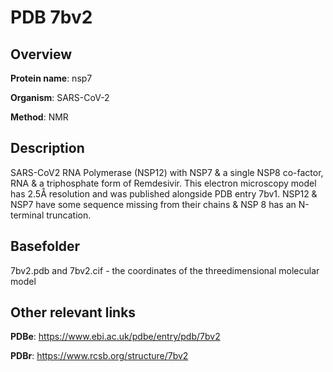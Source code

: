 # PDB 7bv2

## Overview

**Protein name**: nsp7

**Organism**: SARS-CoV-2

**Method**: NMR

## Description

SARS-CoV2 RNA Polymerase (NSP12) with NSP7 & a single NSP8 co-factor, RNA & a triphosphate form of Remdesivir. This electron microscopy model has 2.5Å resolution and was published alongside PDB entry 7bv1. NSP12 & NSP7 have some sequence missing from their chains & NSP 8 has an N-terminal truncation.

## Basefolder

7bv2.pdb and 7bv2.cif - the coordinates of the threedimensional molecular model



## Other relevant links 
**PDBe**:  https://www.ebi.ac.uk/pdbe/entry/pdb/7bv2
 
**PDBr**: https://www.rcsb.org/structure/7bv2 
